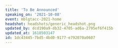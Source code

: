```yaml
---
title: 'To Be Announced'
speaking_on: '2021-10-08'
event: mblgtacc-2021-home
headshot: headshots/generic_headshot.png
updated_by: dcd190a9-db32-4705-ad6a-2795ef6f415b
updated_at: 1618503147
id: 1dc43445-7bd5-4bd0-9177-e792070a0607
---
```

